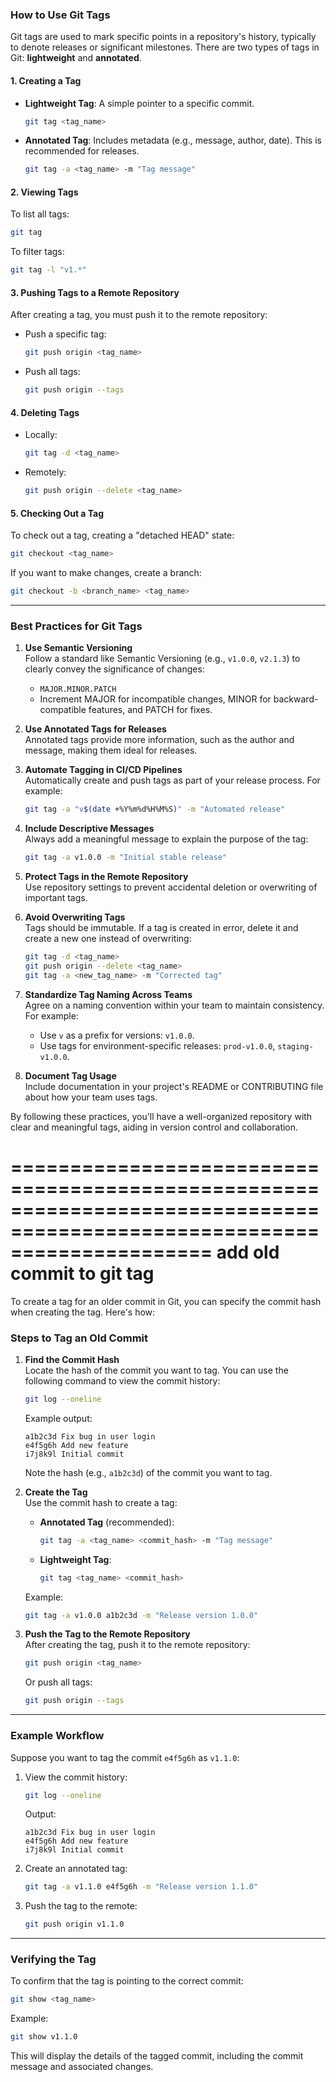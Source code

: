 ### **How to Use Git Tags**

Git tags are used to mark specific points in a repository's history, typically to denote releases or significant milestones. There are two types of tags in Git: **lightweight** and **annotated**.

#### **1. Creating a Tag**
- **Lightweight Tag**: A simple pointer to a specific commit.
  ```bash
  git tag <tag_name>
  ```
- **Annotated Tag**: Includes metadata (e.g., message, author, date). This is recommended for releases.
  ```bash
  git tag -a <tag_name> -m "Tag message"
  ```

#### **2. Viewing Tags**
To list all tags:
```bash
git tag
```
To filter tags:
```bash
git tag -l "v1.*"
```

#### **3. Pushing Tags to a Remote Repository**
After creating a tag, you must push it to the remote repository:
- Push a specific tag:
  ```bash
  git push origin <tag_name>
  ```
- Push all tags:
  ```bash
  git push origin --tags
  ```

#### **4. Deleting Tags**
- Locally:
  ```bash
  git tag -d <tag_name>
  ```
- Remotely:
  ```bash
  git push origin --delete <tag_name>
  ```

#### **5. Checking Out a Tag**
To check out a tag, creating a "detached HEAD" state:
```bash
git checkout <tag_name>
```

If you want to make changes, create a branch:
```bash
git checkout -b <branch_name> <tag_name>
```

---

### **Best Practices for Git Tags**

1. **Use Semantic Versioning**  
   Follow a standard like Semantic Versioning (e.g., `v1.0.0`, `v2.1.3`) to clearly convey the significance of changes:
   - `MAJOR.MINOR.PATCH`
   - Increment MAJOR for incompatible changes, MINOR for backward-compatible features, and PATCH for fixes.

2. **Use Annotated Tags for Releases**  
   Annotated tags provide more information, such as the author and message, making them ideal for releases.

3. **Automate Tagging in CI/CD Pipelines**  
   Automatically create and push tags as part of your release process. For example:
   ```bash
   git tag -a "v$(date +%Y%m%d%H%M%S)" -m "Automated release"
   ```

4. **Include Descriptive Messages**  
   Always add a meaningful message to explain the purpose of the tag:
   ```bash
   git tag -a v1.0.0 -m "Initial stable release"
   ```

5. **Protect Tags in the Remote Repository**  
   Use repository settings to prevent accidental deletion or overwriting of important tags.

6. **Avoid Overwriting Tags**  
   Tags should be immutable. If a tag is created in error, delete it and create a new one instead of overwriting:
   ```bash
   git tag -d <tag_name>
   git push origin --delete <tag_name>
   git tag -a <new_tag_name> -m "Corrected tag"
   ```

7. **Standardize Tag Naming Across Teams**  
   Agree on a naming convention within your team to maintain consistency. For example:
   - Use `v` as a prefix for versions: `v1.0.0`.
   - Use tags for environment-specific releases: `prod-v1.0.0`, `staging-v1.0.0`.

8. **Document Tag Usage**  
   Include documentation in your project's README or CONTRIBUTING file about how your team uses tags.

By following these practices, you'll have a well-organized repository with clear and meaningful tags, aiding in version control and collaboration.


=========================================================================================================================
   add old commit to git tag 
=========================================================================================================================
To create a tag for an older commit in Git, you can specify the commit hash when creating the tag. Here's how:

### **Steps to Tag an Old Commit**

1. **Find the Commit Hash**  
   Locate the hash of the commit you want to tag. You can use the following command to view the commit history:
   ```bash
   git log --oneline
   ```
   Example output:
   ```
   a1b2c3d Fix bug in user login
   e4f5g6h Add new feature
   i7j8k9l Initial commit
   ```

   Note the hash (e.g., `a1b2c3d`) of the commit you want to tag.

2. **Create the Tag**  
   Use the commit hash to create a tag:
   - **Annotated Tag** (recommended):
     ```bash
     git tag -a <tag_name> <commit_hash> -m "Tag message"
     ```
   - **Lightweight Tag**:
     ```bash
     git tag <tag_name> <commit_hash>
     ```

   Example:
   ```bash
   git tag -a v1.0.0 a1b2c3d -m "Release version 1.0.0"
   ```

3. **Push the Tag to the Remote Repository**  
   After creating the tag, push it to the remote repository:
   ```bash
   git push origin <tag_name>
   ```
   Or push all tags:
   ```bash
   git push origin --tags
   ```

---

### **Example Workflow**

Suppose you want to tag the commit `e4f5g6h` as `v1.1.0`:

1. View the commit history:
   ```bash
   git log --oneline
   ```
   Output:
   ```
   a1b2c3d Fix bug in user login
   e4f5g6h Add new feature
   i7j8k9l Initial commit
   ```

2. Create an annotated tag:
   ```bash
   git tag -a v1.1.0 e4f5g6h -m "Release version 1.1.0"
   ```

3. Push the tag to the remote:
   ```bash
   git push origin v1.1.0
   ```

---

### **Verifying the Tag**

To confirm that the tag is pointing to the correct commit:
```bash
git show <tag_name>
```

Example:
```bash
git show v1.1.0
```
This will display the details of the tagged commit, including the commit message and associated changes.